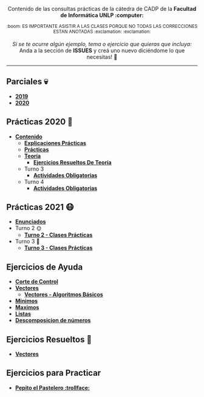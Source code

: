 
<div align="center">  
  <p Consultas Prácticas CADP</p>
  <p align="center">
     Contenido de las consultas prácticas de la cátedra de CADP de la <strong> Facultad de Informática UNLP :computer: </strong>
  </p>
  <sub>
    :boom: ES IMPORTANTE ASISTIR A LAS CLASES PORQUE NO TODAS LAS CORRECCIONES ESTAN ANOTADAS :exclamation: :exclamation:
  </sub>
  <br><br>
  <i>Si se te ocurre algún ejemplo, tema o ejercicio que quieras que incluya:</i> <br>Anda a la sección de <b>ISSUES</b> y creá uno nuevo diciéndome lo que necesitas! 🙂
  <hr>
</div>

## Parciales :skull:
- **[2019](https://github.com/OmgCopito95/CADP/tree/main/2019/Parciales)**
- **[2020](https://github.com/OmgCopito95/CADP/tree/main/2020/Parciales)**

## Prácticas 2020 :older_woman:
- **[Contenido](https://github.com/OmgCopito95/CADP/tree/main/2020/Segundo%20Semestre)**
   - **[Explicaciones Prácticas](https://github.com/OmgCopito95/CADP/tree/main/2020/Segundo%20Semestre/Explicaciones%20pr%C3%A1cticas)**
   - **[Prácticas](https://github.com/OmgCopito95/CADP/tree/main/2020/Segundo%20Semestre/Pr%C3%A1cticas)**
   - **[Teoría](https://github.com/OmgCopito95/CADP/tree/main/2020/Segundo%20Semestre/Teoria)**
      - **[Ejercicios Resueltos De Teoría](https://github.com/OmgCopito95/CADP/tree/main/2020/Segundo%20Semestre/Teoria/ejercicios%20resueltos%20de%20teoria)**
   - Turno 3
      - **[Actividades Obligatorias](https://github.com/OmgCopito95/CADP/tree/main/2020/Segundo%20Semestre/Turno%203/Actividades%20Obligatorias)**
   - Turno 4
      - **[Actividades Obligatorias](https://github.com/OmgCopito95/CADP/tree/main/2020/Segundo%20Semestre/Turno%203/Actividades%20Obligatorias)**

## Prácticas 2021 :mask:

- **[Enunciados](https://github.com/OmgCopito95/CADP/tree/main/2021/Pr%C3%A1cticas)**
- Turno 2 :sun_with_face:
    - **[Turno 2 - Clases Prácticas](https://github.com/OmgCopito95/CADP/tree/main/2021/Turno%202)**
- Turno 3 :new_moon_with_face:
    - **[Turno 3 - Clases Prácticas](https://github.com/OmgCopito95/CADP/tree/main/2021/Turno%203)**

## Ejercicios de Ayuda

- **[Corte de Control](https://github.com/OmgCopito95/CADP/tree/main/Ejercicios%20de%20Ayuda/Corte%20de%20Control)**
- **[Vectores](https://github.com/OmgCopito95/CADP/tree/main/Ejercicios%20de%20Ayuda/Vectores)**
  - **[Vectores - Algoritmos Básicos](https://github.com/OmgCopito95/Algoritmos-Basicos/tree/master/IMPERATIVO/VECTORES)**
- **[Minimos](https://github.com/OmgCopito95/Algoritmos-Basicos/tree/master/IMPERATIVO/Minimos)**
- **[Maximos](https://github.com/OmgCopito95/Algoritmos-Basicos/tree/master/IMPERATIVO/Maximos)**
- **[Listas](https://github.com/OmgCopito95/Algoritmos-Basicos/tree/master/IMPERATIVO/LISTAS)**
- **[Descomposicion de números](https://github.com/OmgCopito95/Algoritmos-Basicos/tree/master/IMPERATIVO/Descomposicion%20de%20Numeros)**


## Ejercicios Resueltos :gift:
- **[Vectores](https://github.com/OmgCopito95/CADP/tree/main/Ejercicios%20de%20Ayuda/Ejercicios%20Resueltos/Practica%204%20-%20Vectores)**

## Ejercicios para Practicar 
- **[Pepito el Pastelero :trollface:](https://github.com/OmgCopito95/CADP/tree/main/Ejercicios%20para%20Practicar/Pepito%20El%20Pastelero)**

